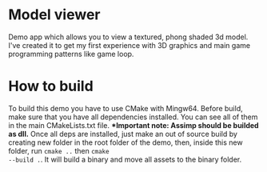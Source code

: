 # Model viewer
Demo app which allows you to view a textured, phong shaded 3d model.
I've created it to get my first experience with 3D graphics and main game programming patterns like game loop.

# How to build
To build this demo you have to use CMake with Mingw64.
Before build, make sure that you have all dependencies installed. You can see all of them in the main CMakeLists.txt file.
<b>*Important note: Assimp should be builded as dll.</b>
Once all deps are installed, just make an out of source build by creating new folder in the root folder of the demo, then, inside this new folder,
run <code>cmake ..</code> then <code>cmake --build .</code>. It will build a binary and move all assets to the binary folder.
